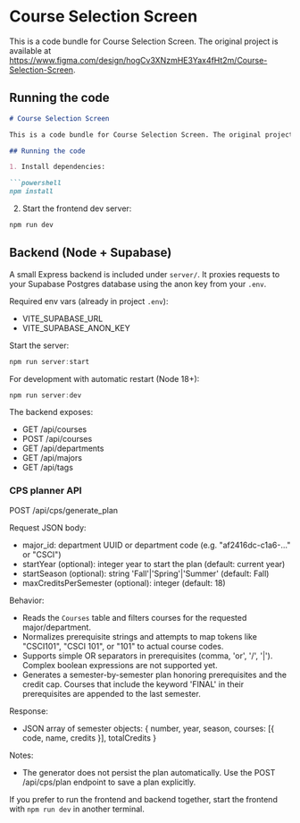 
  # Course Selection Screen

  This is a code bundle for Course Selection Screen. The original project is available at https://www.figma.com/design/hogCv3XNzmHE3Yax4fHt2m/Course-Selection-Screen.

  ## Running the code

  ```markdown
  # Course Selection Screen

  This is a code bundle for Course Selection Screen. The original project is available at https://www.figma.com/design/hogCv3XNzmHE3Yax4fHt2m/Course-Selection-Screen.

  ## Running the code

  1. Install dependencies:

  ```powershell
  npm install
  ```

  2. Start the frontend dev server:

  ```powershell
  npm run dev
  ```

  ## Backend (Node + Supabase)

  A small Express backend is included under `server/`. It proxies requests to your Supabase Postgres database using the anon key from your `.env`.

  Required env vars (already in project `.env`):

  - VITE_SUPABASE_URL
  - VITE_SUPABASE_ANON_KEY

  Start the server:

  ```powershell
  npm run server:start
  ```

  For development with automatic restart (Node 18+):

  ```powershell
  npm run server:dev
  ```

  The backend exposes:

  - GET /api/courses
  - POST /api/courses
  - GET /api/departments
  - GET /api/majors
  - GET /api/tags

  ### CPS planner API

  POST /api/cps/generate_plan

  Request JSON body:

   - major_id: department UUID or department code (e.g. "af2416dc-c1a6-..." or "CSCI")
   - startYear (optional): integer year to start the plan (default: current year)
   - startSeason (optional): string 'Fall'|'Spring'|'Summer' (default: Fall)
   - maxCreditsPerSemester (optional): integer (default: 18)

  Behavior:

   - Reads the `Courses` table and filters courses for the requested major/department.
   - Normalizes prerequisite strings and attempts to map tokens like "CSCI101", "CSCI 101", or "101" to actual course codes.
   - Supports simple OR separators in prerequisites (comma, 'or', '/', '|'). Complex boolean expressions are not supported yet.
   - Generates a semester-by-semester plan honoring prerequisites and the credit cap. Courses that include the keyword 'FINAL' in their prerequisites are appended to the last semester.

  Response:

   - JSON array of semester objects: { number, year, season, courses: [{ code, name, credits }], totalCredits }

  Notes:

   - The generator does not persist the plan automatically. Use the POST /api/cps/plan endpoint to save a plan explicitly.

  If you prefer to run the frontend and backend together, start the frontend with `npm run dev` in another terminal.
  ```
  